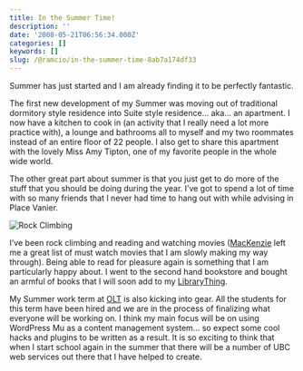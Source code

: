 ```yaml
---
title: In the Summer Time!
description: ''
date: '2008-05-21T06:56:34.000Z'
categories: []
keywords: []
slug: /@ramcio/in-the-summer-time-8ab7a174df33
---
```


Summer has just started and I am already finding it to be perfectly fantastic.

The first new development of my Summer was moving out of traditional dormitory style residence into Suite style residence… aka… an apartment. I now have a kitchen to cook in (an activity that I really need a lot more practice with), a lounge and bathrooms all to myself and my two roommates instead of an entire floor of 22 people. I also get to share this apartment with the lovely Miss Amy Tipton, one of my favorite people in the whole wide world.

The other great part about summer is that you just get to do more of the stuff that you should be doing during the year. I’ve got to spend a lot of time with so many friends that I never had time to hang out with while advising in Place Vanier.

![Rock Climbing](https://cdn-images-1.medium.com/max/800/0*C0GmSelBLsKjhkqk.)

I’ve been rock climbing and reading and watching movies ([MacKenzie](http://blog.students.ubc.ca/mackenzie) left me a great list of must watch movies that I am slowly making my way through). Being able to read for pleasure again is something that I am particularly happy about. I went to the second hand bookstore and bought an armful of books that I will soon add to my [LibraryThing](http://www.librarything.com/user/ramcio).

My Summer work term at [OLT](http://olt.ubc.ca) is also kicking into gear. All the students for this term have been hired and we are in the process of finalizing what everyone will be working on. I think my main focus will be on using WordPress Mu as a content management system… so expect some cool hacks and plugins to be written as a result. It is so exciting to think that when I start school again in the summer that there will be a number of UBC web services out there that I have helped to create.